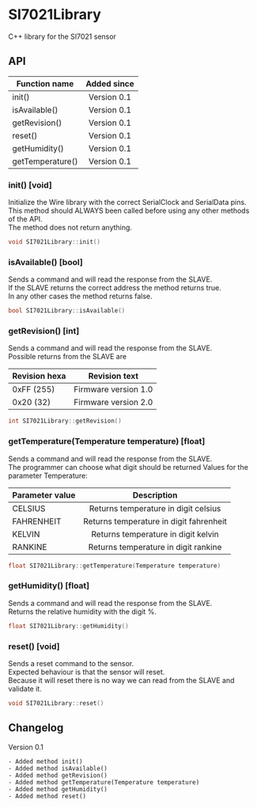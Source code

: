 # SI7021Library
C++ library for the SI7021 sensor



## API

| Function name    | Added since   | 
| -------------    |:-------------:| 
| init()           | Version 0.1   |
| isAvailable()    | Version 0.1   |
| getRevision()    | Version 0.1   |
| reset()          | Version 0.1   |
| getHumidity()    | Version 0.1   |
| getTemperature() | Version 0.1   |


### init() [void]

Initialize the Wire library with the correct SerialClock and SerialData pins.  
This method should ALWAYS been called before using any other methods of the API. <br />
The method does not return anything.

```C++
void SI7021Library::init()
```

### isAvailable() [bool]

Sends a command and will read the response from the SLAVE. <br />
If the SLAVE returns the correct address the method returns true. <br />
In any other cases the method returns false.

```C++
bool SI7021Library::isAvailable()
```

### getRevision() [int]
Sends a command and will read the response from the SLAVE. <br />
Possible returns from the SLAVE are <br />

| Revision hexa    | Revision text         | 
| -------------    |:---------------------:| 
| 0xFF (255)       | Firmware version 1.0  |
| 0x20 (32)        | Firmware version 2.0  |

```C++
int SI7021Library::getRevision()
```

### getTemperature(Temperature temperature) [float]
Sends a command and will read the response from the SLAVE. <br />
The programmer can choose what digit should be returned
Values for the parameter Temperature:

| Parameter value    | Description   | 
| -------------    |:-------------:| 
| CELSIUS          | Returns temperature in digit celsius   |
| FAHRENHEIT       | Returns temperature in digit fahrenheit   |
| KELVIN           | Returns temperature in digit kelvin   |
| RANKINE          | Returns temperature in digit rankine   |

```C++
float SI7021Library::getTemperature(Temperature temperature)
```

### getHumidity() [float]
Sends a command and will read the response from the SLAVE. <br />
Returns the relative humidity with the digit %.

```C++
float SI7021Library::getHumidity()
```

### reset() [void]
Sends a reset command to the sensor. <br />
Expected behaviour is that the sensor will reset. <br />
Because it will reset there is no way we can read from the SLAVE and validate it. 

```C++
void SI7021Library::reset()
```

## Changelog

Version 0.1
```
- Added method init()
- Added method isAvailable()
- Added method getRevision()
- Added method getTemperature(Temperature temperature)
- Added method getHumidity()
- Added method reset()
```
